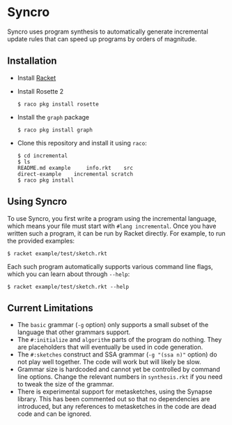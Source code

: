 # Syncro

Syncro uses program synthesis to automatically generate incremental update rules that can speed up programs by orders of magnitude.

## Installation

* Install [Racket](https://download.racket-lang.org/)
* Install Rosette 2

      $ raco pkg install rosette

* Install the `graph` package

      $ raco pkg install graph

* Clone this repository and install it using `raco`:

      $ cd incremental
      $ ls
      README.md	example		info.rkt	src
      direct-example	incremental	scratch
      $ raco pkg install

## Using Syncro

To use Syncro, you first write a program using the incremental language, which means your file must start with `#lang incremental`. Once you have written such a program, it can be run by Racket directly. For example, to run the provided examples:

    $ racket example/test/sketch.rkt

Each such program automatically supports various command line flags, which you can learn about through `--help`:

    $ racket example/test/sketch.rkt --help

## Current Limitations

* The `basic` grammar (`-g` option) only supports a small subset of the language that other grammars support.
* The `#:initialize` and `algorithm` parts of the program do nothing. They are placeholders that will eventually be used in code generation.
* The `#:sketches` construct and SSA grammar (`-g "(ssa n)"` option) do not play well together. The code will work but will likely be slow.
* Grammar size is hardcoded and cannot yet be controlled by command line options. Change the relevant numbers in `synthesis.rkt` if you need to tweak the size of the grammar.
* There is experimental support for metasketches, using the Synapse library. This has been commented out so that no dependencies are introduced, but any references to metasketches in the code are dead code and can be ignored.